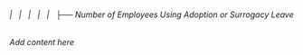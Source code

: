 ###### |   |   |   |   |   ├── Number of Employees Using Adoption or Surrogacy Leave

*Add content here*